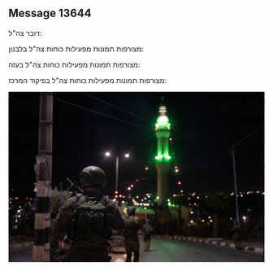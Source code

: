 ## Message 13644

דובר צה"ל:

מצורפות תמונות מפעילות כוחות צה"ל בלבנון: 

מצורפות תמונות מפעילות כוחות צה"ל בעזה: 

מצורפות תמונות מפעילות כוחות צה"ל בפיקוד המרכז:

![Photo](13644/13644_photo.jpg)
